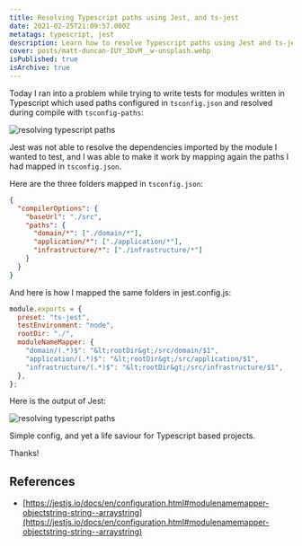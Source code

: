 ```yaml
---
title: Resolving Typescript paths using Jest, and ts-jest
date: 2021-02-25T21:09:57.000Z
metatags: typescript, jest
description: Learn how to resolve Typescript paths using Jest and ts-jest
cover: posts/matt-duncan-IUY_3DvM__w-unsplash.webp
isPublished: true
isArchive: true
---
```


Today I ran into a problem while trying to write tests for modules written in Typescript which used paths configured in <code>tsconfig.json</code> and resolved during compile with <code>tsconfig-paths</code>:

![resolving typescript paths](/posts/jest-failing-to-resolve-paths.png)

Jest was not able to resolve the dependencies imported by the module I wanted to test, and I was able to make it work by mapping again the paths I had mapped in <code>tsconfig.json</code>.

Here are the three folders mapped in <code>tsconfig.json</code>:

```json
{
  "compilerOptions": {
    "baseUrl": "./src",
    "paths": {
      "domain/*": ["./domain/*"],
      "application/*": ["./application/*"],
      "infrastructure/*": ["./infrastructure/*"]
    }
  }
}
```

And here is how I mapped the same folders in jest.config.js:

```javascript
module.exports = {
  preset: "ts-jest",
  testEnvironment: "node",
  rootDir: "./",
  moduleNameMapper: {
    "domain/(.*)$": "&lt;rootDir&gt;/src/domain/$1",
    "application/(.*)$": "&lt;rootDir&gt;/src/application/$1",
    "infrastructure/(.*)$": "&lt;rootDir&gt;/src/infrastructure/$1",
  },
};
```

Here is the output of Jest:

![resolving typescript paths](/posts/jest-resolving-typescript-paths.png)

Simple config, and yet a life saviour for Typescript based projects.

Thanks!

## References

- [https://jestjs.io/docs/en/configuration.html#modulenamemapper-objectstring-string--arraystring](https://jestjs.io/docs/en/configuration.html#modulenamemapper-objectstring-string--arraystring)
